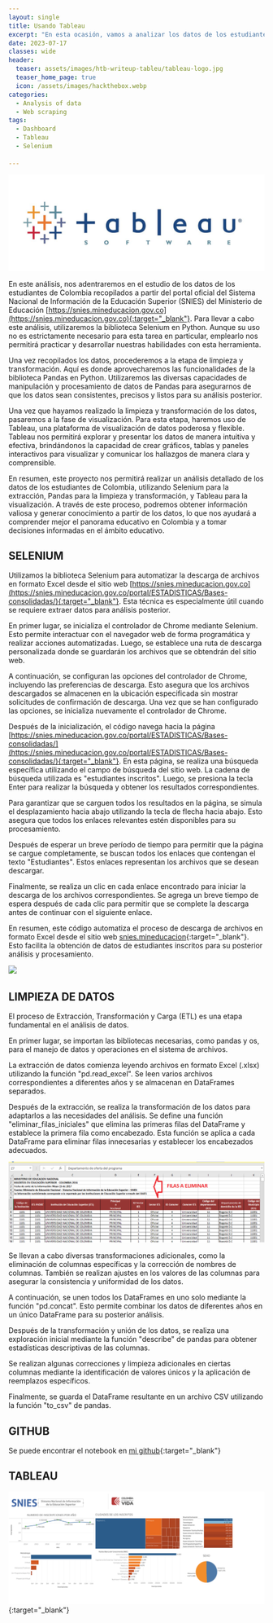 ```yaml
---
layout: single
title: Usando Tableau
excerpt: "En esta ocasión, vamos a analizar los datos de los estudiantes de Colombia obtenidos del portal https://snies.mineducacion.gov.co. Utilizaremos Selenium, aunque su uso no es estrictamente necesario, nos servirá como ejercicio. La limpieza de los datos la realizaremos con la ayuda de Pandas y la visualización la llevaremos a cabo utilizando Tableau."
date: 2023-07-17
classes: wide
header:
  teaser: assets/images/htb-writeup-tableu/tableau-logo.jpg
  teaser_home_page: true
  icon: /assets/images/hackthebox.webp
categories:
  - Analysis of data
  - Web scraping
tags:  
  - Dashboard
  - Tableau
  - Selenium

---
```


![](/assets/images/htb-writeup-tableu/ta.jpg)


En este análisis, nos adentraremos en el estudio de los datos de los estudiantes de Colombia recopilados a partir del portal oficial del Sistema Nacional de Información de la Educación Superior (SNIES) del Ministerio de Educación [https://snies.mineducacion.gov.co](https://snies.mineducacion.gov.co){:target="_blank"}. Para llevar a cabo este análisis, utilizaremos la biblioteca Selenium en Python. Aunque su uso no es estrictamente necesario para esta tarea en particular, emplearlo nos permitirá practicar y desarrollar nuestras habilidades con esta herramienta.

Una vez recopilados los datos, procederemos a la etapa de limpieza y transformación. Aquí es donde aprovecharemos las funcionalidades de la biblioteca Pandas en Python. Utilizaremos las diversas capacidades de manipulación y procesamiento de datos de Pandas para asegurarnos de que los datos sean consistentes, precisos y listos para su análisis posterior.

Una vez que hayamos realizado la limpieza y transformación de los datos, pasaremos a la fase de visualización. Para esta etapa, haremos uso de Tableau, una plataforma de visualización de datos poderosa y flexible. Tableau nos permitirá explorar y presentar los datos de manera intuitiva y efectiva, brindándonos la capacidad de crear gráficos, tablas y paneles interactivos para visualizar y comunicar los hallazgos de manera clara y comprensible.

En resumen, este proyecto nos permitirá realizar un análisis detallado de los datos de los estudiantes de Colombia, utilizando Selenium para la extracción, Pandas para la limpieza y transformación, y Tableau para la visualización. A través de este proceso, podremos obtener información valiosa y generar conocimiento a partir de los datos, lo que nos ayudará a comprender mejor el panorama educativo en Colombia y a tomar decisiones informadas en el ámbito educativo.

## __SELENIUM__

Utilizamos la biblioteca Selenium para automatizar la descarga de archivos en formato Excel desde el sitio web [https://snies.mineducacion.gov.co](https://snies.mineducacion.gov.co/portal/ESTADISTICAS/Bases-consolidadas/){:target="_blank"}. Esta técnica es especialmente útil cuando se requiere extraer datos para análisis posterior.

En primer lugar, se inicializa el controlador de Chrome mediante Selenium. Esto permite interactuar con el navegador web de forma programática y realizar acciones automatizadas. Luego, se establece una ruta de descarga personalizada donde se guardarán los archivos que se obtendrán del sitio web.

A continuación, se configuran las opciones del controlador de Chrome, incluyendo las preferencias de descarga. Esto asegura que los archivos descargados se almacenen en la ubicación especificada sin mostrar solicitudes de confirmación de descarga. Una vez que se han configurado las opciones, se inicializa nuevamente el controlador de Chrome.

Después de la inicialización, el código navega hacia la página [https://snies.mineducacion.gov.co/portal/ESTADISTICAS/Bases-consolidadas/](https://snies.mineducacion.gov.co/portal/ESTADISTICAS/Bases-consolidadas/){:target="_blank"}. En esta página, se realiza una búsqueda específica utilizando el campo de búsqueda del sitio web. La cadena de búsqueda utilizada es "estudiantes inscritos". Luego, se presiona la tecla Enter para realizar la búsqueda y obtener los resultados correspondientes.

Para garantizar que se carguen todos los resultados en la página, se simula el desplazamiento hacia abajo utilizando la tecla de flecha hacia abajo. Esto asegura que todos los enlaces relevantes estén disponibles para su procesamiento.

Después de esperar un breve período de tiempo para permitir que la página se cargue completamente, se buscan todos los enlaces que contengan el texto "Estudiantes". Estos enlaces representan los archivos que se desean descargar.

Finalmente, se realiza un clic en cada enlace encontrado para iniciar la descarga de los archivos correspondientes. Se agrega un breve tiempo de espera después de cada clic para permitir que se complete la descarga antes de continuar con el siguiente enlace.

En resumen, este código automatiza el proceso de descarga de archivos en formato Excel desde el sitio web [snies.mineducacion](https://snies.mineducacion.gov.co){:target="_blank"}. Esto facilita la obtención de datos de estudiantes inscritos para su posterior análisis y procesamiento.

![](/assets/images/htb-writeup-tableu/sele.gif)

## __LIMPIEZA DE DATOS__

El proceso de Extracción, Transformación y Carga (ETL) es una etapa fundamental en el análisis de datos.

En primer lugar, se importan las bibliotecas necesarias, como pandas y os, para el manejo de datos y operaciones en el sistema de archivos.

La extracción de datos comienza leyendo archivos en formato Excel (.xlsx) utilizando la función "pd.read_excel". Se leen varios archivos correspondientes a diferentes años y se almacenan en DataFrames separados.

Después de la extracción, se realiza la transformación de los datos para adaptarlos a las necesidades del análisis. Se define una función "eliminar_filas_iniciales" que elimina las primeras filas del DataFrame y establece la primera fila como encabezado. Esta función se aplica a cada DataFrame para eliminar filas innecesarias y establecer los encabezados adecuados.

![](/assets/images/htb-writeup-tableu/elim.png)

Se llevan a cabo diversas transformaciones adicionales, como la eliminación de columnas específicas y la corrección de nombres de columnas. También se realizan ajustes en los valores de las columnas para asegurar la consistencia y uniformidad de los datos.

A continuación, se unen todos los DataFrames en uno solo mediante la función "pd.concat". Esto permite combinar los datos de diferentes años en un único DataFrame para su posterior análisis.

Después de la transformación y unión de los datos, se realiza una exploración inicial mediante la función "describe" de pandas para obtener estadísticas descriptivas de las columnas.

Se realizan algunas correcciones y limpieza adicionales en ciertas columnas mediante la identificación de valores únicos y la aplicación de reemplazos específicos.

Finalmente, se guarda el DataFrame resultante en un archivo CSV utilizando la función "to_csv" de pandas.

## __GITHUB__
Se puede encontrar el notebook en [mi github](https://github.com/davidsosaolea/IES_colombia/tree/main){:target="_blank"}

## __TABLEAU__


[![Logo de OpenAI](/assets/images/htb-writeup-tableu/Dash.png)](https://public.tableau.com/app/profile/david.sosa/viz/cole_col/Dashboard2){:target="_blank"}
